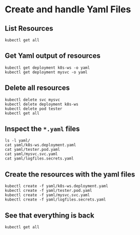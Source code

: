 # Create and handle Yaml Files

## List Resources

```
kubectl get all
```

## Get Yaml output of resources

```
kubectl get deployment k8s-ws -o yaml
kubectl get deployment mysvc -o yaml
```

## Delete all resources

```
kubectl delete svc mysvc
kubectl delete deployment k8s-ws
kubectl delete pod tester
kubectl get all
```

## Inspect the `*.yaml` files

```
ls -l yaml/
cat yaml/k8s-ws.deployment.yaml
cat yaml/tester.pod.yaml
cat yaml/mysvc.svc.yaml
cat yaml/logfiles.secrets.yaml
```

## Create the resources with the yaml files

```
kubectl create -f yaml/k8s-ws.deployment.yaml
kubectl create -f yaml/tester.pod.yaml
kubectl create -f yaml/mysvc.svc.yaml
kubectl create -f yaml/logfiles.secrets.yaml
```

## See that everything is back

```
kubectl get all
```

